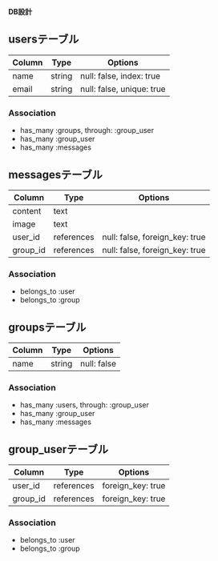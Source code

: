 **DB設計**

 ## usersテーブル
 |Column|Type|Options|
 |------|----|-------|
 |name|string|null: false, index: true|
 |email|string|null: false, unique: true|

 ### Association
 - has_many :groups, through: :group_user
 - has_many :group_user
 - has_many :messages


 ## messagesテーブル
 |Column|Type|Options|
 |------|----|-------|
 |content|text|
 |image|text|
 |user_id|references|null: false, foreign_key: true|
 |group_id|references|null: false, foreign_key: true|

 ### Association
 - belongs_to :user
 - belongs_to :group

 ## groupsテーブル
 |Column|Type|Options|
 |------|----|-------|
 |name|string|null: false|

 ### Association
 - has_many :users, through: :group_user
 - has_many :group_user
 - has_many :messages

 ## group_userテーブル
 |Column|Type|Options|
 |------|----|-------|
 |user_id|references|foreign_key: true|
 |group_id|references|foreign_key: true|

 ### Association
 - belongs_to :user
 - belongs_to :group
